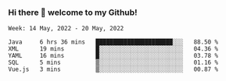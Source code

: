 ### Hi there 👋 welcome to my Github! 

<!--START_SECTION:waka-->
```text
Week: 14 May, 2022 - 20 May, 2022

Java     6 hrs 36 mins   ██████████████████████░░░   88.50 % 
XML      19 mins         █░░░░░░░░░░░░░░░░░░░░░░░░   04.36 % 
YAML     16 mins         █░░░░░░░░░░░░░░░░░░░░░░░░   03.78 % 
SQL      5 mins          ▒░░░░░░░░░░░░░░░░░░░░░░░░   01.16 % 
Vue.js   3 mins          ▒░░░░░░░░░░░░░░░░░░░░░░░░   00.87 % 
```
<!--END_SECTION:waka-->
